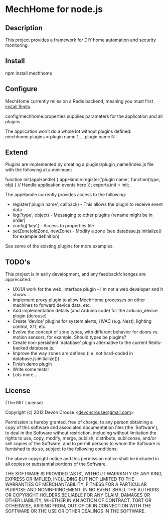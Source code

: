 # MechHome for node.js

## Description

This project provides a framework for DIY home automation and security monitoring.

## Install

npm install mechhome

## Configure

MechHome currently relies on a Redis backend, meaning you must first [install Redis](http://redis.io/).

config/mechhome.properties supplies parameters for the application and all plugins.

The application won't do a whole lot without plugins defined:
mechhome.plugins = plugin name 1,...,plugin name N

## Extend

Plugins are implemented by creating a plugins/plugin_name/index.js file with the following at a minimum:

function init(appHandle) {
    appHandle.register('plugin name', function(type, obj) {
        // Handle application events here
    });
exports.init = init;

The appHandle currently provides access to the following:
* register('plugin name', callback) - This allows the plugin to receive event data
* log('type', object) - Messaging to other plugins (rename might be in order)
* config['key'] - Access to properties file
* setZone(oldZone, newZone) - Modify a zone (see database.js:initialize() for example definition)

See some of the existing plugins for more examples.

## TODO's

This project is in early development, and any feedback/changes are appreciated.

* UX/UI work for the web_interface plugin - I'm not a web developer and it shows...
* Implement proxy plugin to allow MechHome processes on other machines to forward device data, etc.
* Add implementation details (and Arduino code) for the arduino_device plugin (dcrouse)
* Create 'device' plugins for system alerts, HVAC (e.g. Nest), lighting control, X11, etc.
* Evolve the concept of zone types, with different behavior for doors vs. motion sensors, for example. Should types be plugins?
* Create non-persistent 'database' plugin alternative to the current Redis-backed database.js.
* Improve the way zones are defined (i.e. not hard-coded in database.js:initialize())
* Finish demo plugin
* Write some tests!
* Lots more...

## License

(The MIT License)

Copyright (c) 2012 Devon Crouse &lt;devoncrouse@gmail.com&gt;

Permission is hereby granted, free of charge, to any person obtaining
a copy of this software and associated documentation files (the
'Software'), to deal in the Software without restriction, including
without limitation the rights to use, copy, modify, merge, publish,
distribute, sublicense, and/or sell copies of the Software, and to
permit persons to whom the Software is furnished to do so, subject to
the following conditions:

The above copyright notice and this permission notice shall be
included in all copies or substantial portions of the Software.

THE SOFTWARE IS PROVIDED 'AS IS', WITHOUT WARRANTY OF ANY KIND,
EXPRESS OR IMPLIED, INCLUDING BUT NOT LIMITED TO THE WARRANTIES OF
MERCHANTABILITY, FITNESS FOR A PARTICULAR PURPOSE AND NONINFRINGEMENT.
IN NO EVENT SHALL THE AUTHORS OR COPYRIGHT HOLDERS BE LIABLE FOR ANY
CLAIM, DAMAGES OR OTHER LIABILITY, WHETHER IN AN ACTION OF CONTRACT,
TORT OR OTHERWISE, ARISING FROM, OUT OF OR IN CONNECTION WITH THE
SOFTWARE OR THE USE OR OTHER DEALINGS IN THE SOFTWARE.
